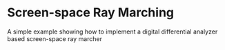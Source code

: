 # Screen-space Ray Marching

A simple example showing how to implement a digital differential analyzer based
screen-space ray marcher
